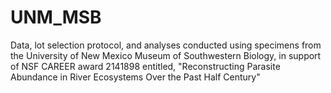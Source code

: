 # UNM_MSB
Data, lot selection protocol, and analyses conducted using specimens from the University of New Mexico Museum of Southwestern Biology, in support of NSF CAREER award 2141898 entitled, "Reconstructing Parasite Abundance in River Ecosystems Over the Past Half Century"
